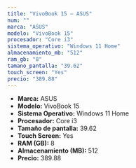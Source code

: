 ```yaml
---
title: "VivoBook 15 — ASUS"
num: ""
marca: "ASUS"
modelo: "VivoBook 15"
procesador: "Core i3"
sistema_operativo: "Windows 11 Home"
almacenamiento_mb: "512"
ram_gb: "8"
tamano_pantalla: "39.62"
touch_screen: "Yes"
precio: "389.88"
---
```

<ul>
<li><strong>Marca:</strong> ASUS</li>
<li><strong>Modelo:</strong> VivoBook 15</li>
<li><strong>Sistema Operativo:</strong> Windows 11 Home</li>
<li><strong>Procesador:</strong> Core i3 </li>
<li><strong>Tamaño de pantalla:</strong> 39.62</li>
<li><strong>Touch Screen:</strong> Yes</li>
<li><strong>RAM (GB):</strong> 8</li>
<li><strong>Almacenamiento (MB):</strong> 512</li>
<li><strong>Precio:</strong> 389.88</li>
</ul>